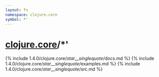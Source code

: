 ```yaml
---
layout: fn
namespace: clojure.core
symbol: *'
---
```


# [clojure.core](../)/*'

{% include 1.4.0/clojure.core/_star__singlequote_/docs.md %}
{% include 1.4.0/clojure.core/_star__singlequote_/examples.md %}
{% include 1.4.0/clojure.core/_star__singlequote_/src.md %}

